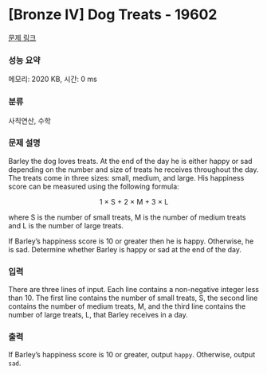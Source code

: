 # [Bronze IV] Dog Treats - 19602 

[문제 링크](https://www.acmicpc.net/problem/19602) 

### 성능 요약

메모리: 2020 KB, 시간: 0 ms

### 분류

사칙연산, 수학

### 문제 설명

<p>Barley the dog loves treats. At the end of the day he is either happy or sad depending on the number and size of treats he receives throughout the day. The treats come in three sizes: small, medium, and large. His happiness score can be measured using the following formula:</p>

<p style="text-align: center;">1 × S + 2 × M + 3 × L</p>

<p>where S is the number of small treats, M is the number of medium treats and L is the number of large treats.</p>

<p>If Barley’s happiness score is 10 or greater then he is happy. Otherwise, he is sad. Determine whether Barley is happy or sad at the end of the day.</p>

### 입력 

 <p>There are three lines of input. Each line contains a non-negative integer less than 10. The first line contains the number of small treats, S, the second line contains the number of medium treats, M, and the third line contains the number of large treats, L, that Barley receives in a day.</p>

### 출력 

 <p>If Barley’s happiness score is 10 or greater, output <code>happy</code>. Otherwise, output <code>sad</code>.</p>

